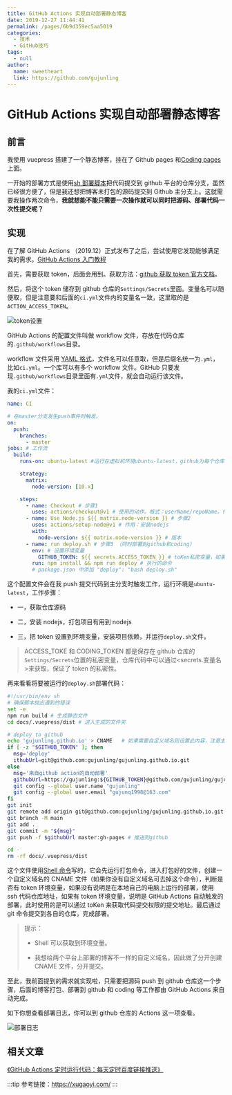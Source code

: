 ```yaml
---
title: GitHub Actions 实现自动部署静态博客
date: 2019-12-27 11:44:41
permalink: /pages/6b9d359ec5aa5019
categories:
  - 技术
  - GitHub技巧
tags:
  - null
author:
  name: sweetheart
  link: https://github.com/gujunling
---
```


# GitHub Actions 实现自动部署静态博客

## 前言

我使用 vuepress 搭建了一个静态博客，挂在了 Github pages 和[Coding pages](https://dev.tencent.com/)上面。

<!-- more -->

一开始的部署方式是使用[sh 部署脚本](https://github.com/gujunling/gujunling.github.io/blob/main/deploy.sh)把代码提交到 github 平台的仓库分支，虽然已经很方便了，但是我还想把博客未打包的源码提交到 Github 主分支上。这就需要我操作两次命令，**我就想能不能只需要一次操作就可以同时把源码、部署代码一次性提交呢？**

## 实现

在了解 GitHub Actions （2019.12）正式发布了之后，尝试使用它发现能够满足我的需求。[GitHub Actions 入门教程](http://www.ruanyifeng.com/blog/2019/09/getting-started-with-github-actions.html?20191227113947#comment-last)

首先，需要获取 token，后面会用到。获取方法：[github 获取 token 官方文档](https://help.github.com/en/articles/creating-a-personal-access-token-for-the-command-line)。

然后，将这个 token 储存到 github 仓库的`Settings/Secrets`里面。变量名可以随便取，但是注意要和后面的`ci.yml`文件内的变量名一致，这里取的是`ACTION_ACCESS_TOKEN`。

<!-- ![token设置](https://cdn.jsdelivr.net/gh/xugaoyi/image_store/blog/20200103124812.jpg "token设置") -->

<!-- ![token设置](https://gitee.com/gujunling/pic-go-image/raw/master/blog/20211221091559.png "token设置") -->

![token设置](https://gujunling.github.io/images/7305e9d580bf4104b4aa88dc44a9aa20.png "token设置")

GitHub Actions 的配置文件叫做 workflow 文件，存放在代码仓库的`.github/workflows`目录。

workflow 文件采用 [YAML 格式](https://gujunling.github.io/pages/4e8444e2d534d14f/)，文件名可以任意取，但是后缀名统一为`.yml`，比如`ci.yml`。一个库可以有多个 workflow 文件。GitHub 只要发现`.github/workflows`目录里面有`.yml`文件，就会自动运行该文件。

我的`ci.yml`文件：

```yaml
name: CI

# 在master分支发生push事件时触发。
on:
  push:
    branches:
      - master
jobs: # 工作流
  build:
    runs-on: ubuntu-latest #运行在虚拟机环境ubuntu-latest，github为每个仓库部署的环境为Ubuntu，此处不需要更改

    strategy:
      matrix:
        node-version: [10.x]

    steps:
      - name: Checkout # 步骤1
        uses: actions/checkout@v1 # 使用的动作。格式：userName/repoName。作用：检出仓库，获取源码。 官方actions库：https://github.com/actions
      - name: Use Node.js ${{ matrix.node-version }} # 步骤2
        uses: actions/setup-node@v1 # 作用：安装nodejs
        with:
          node-version: ${{ matrix.node-version }} # 版本
      - name: run deploy.sh # 步骤3 （同时部署到github和coding）
        env: # 设置环境变量
          GITHUB_TOKEN: ${{ secrets.ACCESS_TOKEN }} # toKen私密变量，如果变量名不一致请更改为自己设置的变量名
        run: npm install && npm run deploy # 执行的命令
        # package.json 中添加 "deploy": "bash deploy.sh"
```

这个配置文件会在我 push 提交代码到主分支时触发工作，运行环境是`ubuntu-latest`，工作步骤：

- 一，获取仓库源码

- 二，安装 nodejs，打包项目有用到 nodejs

- 三，把 token 设置到环境变量，安装项目依赖，并运行`deploy.sh`文件，

> ACCESS_TOKE 和 CODING_TOKEN 都是保存在 github 仓库的`Settings/Secrets`位置的私密变量，仓库代码中可以通过<secrets.变量名>来获取，保证了 token 的私密性。

再来看看将要被运行的`deploy.sh`部署代码：

```sh
#!/usr/bin/env sh
# 确保脚本抛出遇到的错误
set -e
npm run build # 生成静态文件
cd docs/.vuepress/dist # 进入生成的文件夹

# deploy to github
echo 'gujunling.github.io' > CNAME   # 如果需要自定义域名则设置此内容，注意主要在域名购买服务商处配置域名映射
if [ -z "$GITHUB_TOKEN" ]; then
  msg='deploy'
  ithubUrl=git@github.com:gujunling/gujunling.github.io.git
else
  msg='来自github action的自动部署'
  githubUrl=https://gujunling:${GITHUB_TOKEN}@github.com/gujunling/gujunling.github.io.git
  git config --global user.name "gujunling"
  git config --global user.email "gujunq1998@163.com"
fi
git init
git remote add origin git@github.com:gujunling/gujunling.github.io.git # 此处需要关联你所配置的github仓库，因为第一次推送代码时不配置此处会推送失败
git branch -M main                                                     # 因为github设置的新项目的默认分支名称改为了main分支，所以此处也是需要的
git add .
git commit -m "${msg}"
git push -f $githubUrl master:gh-pages # 推送到github

cd -
rm -rf docs/.vuepress/dist
```

这个文件使用[Shell 命令](https://ipcmen.com/)写的，它会先运行打包命令，进入打包好的文件，创建一个自定义域名的 CNAME 文件（如果你没有自定义域名可去掉这个命令），判断是否有 token 环境变量，如果没有说明是在本地自己的电脑上运行的部署，使用 ssh 代码仓库地址，如果有 token 环境变量，说明是 GitHub Actions 自动触发的部署，此时使用的是可以通过 toKen 来获取代码提交权限的提交地址。最后通过 git 命令提交到各自的仓库，完成部署。

> 提示：
>
> - Shell 可以获取到环境变量。
>
> - 我想给两个平台上部署的博客不一样的自定义域名，因此做了分开创建 CNAME 文件，分开提交。

至此，我前面提到的需求就实现啦，只需要把源码 push 到 github 仓库这一个步骤，后面的博客打包、部署到 github 和 coding 等工作都由 GitHub Actions 来自动完成。

如下你想查看部署日志，你可以到 github 仓库的 Actions 这一项查看。

<!-- ![部署日志](https://cdn.jsdelivr.net/gh/xugaoyi/image_store/blog/20200103124813.png "部署日志") -->

<!-- ![部署日志](https://gitee.com/gujunling/pic-go-image/raw/master/blog/20211221092740.png "部署日志") -->

![部署日志](https://gujunling.github.io/images/a71b7684c13d422cb314bd71ea648ed7.png "部署日志")

## 相关文章

[《GitHub Actions 定时运行代码：每天定时百度链接推送》](https://gujunling.github.io/pages/f44d2f9ad04ab8d3/)

:::tip
参考链接：https://xugaoyi.com/
:::
